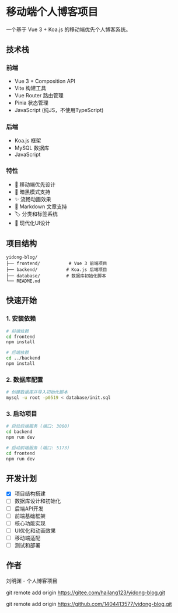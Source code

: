 # 移动端个人博客项目

一个基于 Vue 3 + Koa.js 的移动端优先个人博客系统。

## 技术栈

### 前端
- Vue 3 + Composition API
- Vite 构建工具
- Vue Router 路由管理
- Pinia 状态管理
- JavaScript (纯JS，不使用TypeScript)

### 后端
- Koa.js 框架
- MySQL 数据库
- JavaScript

### 特性
- 📱 移动端优先设计
- 🌙 暗黑模式支持
- ✨ 流畅动画效果
- 📝 Markdown 文章支持
- 🏷️ 分类和标签系统
- 🎨 现代化UI设计

## 项目结构

```
yidong-blog/
├── frontend/           # Vue 3 前端项目
├── backend/           # Koa.js 后端项目
├── database/          # 数据库初始化脚本
└── README.md
```

## 快速开始

### 1. 安装依赖

```bash
# 前端依赖
cd frontend
npm install

# 后端依赖
cd ../backend
npm install
```

### 2. 数据库配置

```bash
# 创建数据库并导入初始化脚本
mysql -u root -p0519 < database/init.sql
```

### 3. 启动项目

```bash
# 启动后端服务 (端口: 3000)
cd backend
npm run dev

# 启动前端服务 (端口: 5173)
cd frontend
npm run dev
```

## 开发计划

- [x] 项目结构搭建
- [ ] 数据库设计和初始化
- [ ] 后端API开发
- [ ] 前端基础框架
- [ ] 核心功能实现
- [ ] UI优化和动画效果
- [ ] 移动端适配
- [ ] 测试和部署

## 作者

刘明渊 - 个人博客项目

git remote add origin https://gitee.com/hailang123/yidong-blog.git

git remote add origin https://github.com/1404413577/yidong-blog.git